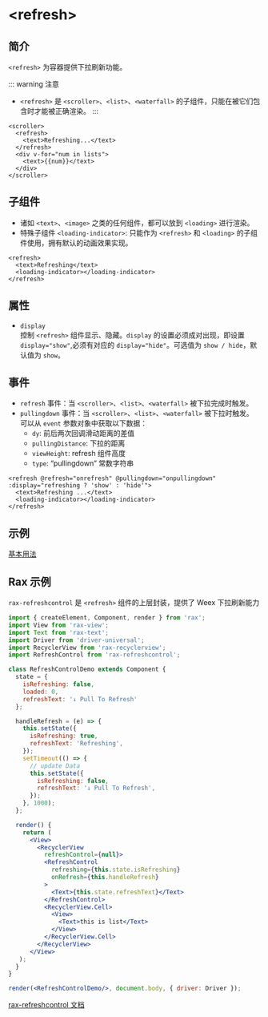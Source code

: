 # &lt;refresh&gt;

## 简介
`<refresh>` 为容器提供下拉刷新功能。

::: warning 注意
* `<refresh>` 是 `<scroller>`、`<list>`、`<waterfall>` 的子组件，只能在被它们包含时才能被正确渲染。
:::

```vue{2}
<scroller>
  <refresh>
    <text>Refreshing...</text>
  </refresh>
  <div v-for="num in lists">
    <text>{{num}}</text>
  </div>
</scroller>
```

## 子组件
* 诸如 `<text>`、`<image>` 之类的任何组件，都可以放到 `<loading>` 进行渲染。
* 特殊子组件 `<loading-indicator>`: 只能作为 `<refresh>` 和 `<loading>` 的子组件使用，拥有默认的动画效果实现。
```vue{3}
<refresh>
  <text>Refreshing</text>
  <loading-indicator></loading-indicator>
</refresh>
```

## 属性
* `display`  
  控制 `<refresh>` 组件显示、隐藏。`display` 的设置必须成对出现，即设置 `display="show"`,必须有对应的 `display="hide"`。可选值为 `show / hide`，默认值为 `show`。

## 事件
* `refresh` 事件：当 `<scroller>`、`<list>`、`<waterfall>` 被下拉完成时触发。
* `pullingdown` 事件：当 `<scroller>`、`<list>`、`<waterfall>` 被下拉时触发。
  可以从 `event` 参数对象中获取以下数据：
  * `dy`: 前后两次回调滑动距离的差值
  * `pullingDistance`: 下拉的距离
  * `viewHeight`: refresh 组件高度
  * `type`: “pullingdown” 常数字符串

```vue
<refresh @refresh="onrefresh" @pullingdown="onpullingdown" :display="refreshing ? 'show' : 'hide'">
  <text>Refreshing ...</text>
  <loading-indicator></loading-indicator>
</refresh>
```

## 示例
[基本用法](http://dotwe.org/vue/fccb7c6b9a9f4b7b1f3f7518344cf1bb)
<IPhoneImg imgSrc="https://img.alicdn.com/tfs/TB1EMM7nYvpK1RjSZPiXXbmwXXa-1242-2208.png" />

## Rax 示例

`rax-refreshcontrol` 是 `<refresh>` 组件的上层封装，提供了 Weex 下拉刷新能力

```jsx
import { createElement, Component, render } from 'rax';
import View from 'rax-view';
import Text from 'rax-text';
import Driver from 'driver-universal';
import RecyclerView from 'rax-recyclerview';
import RefreshControl from 'rax-refreshcontrol';

class RefreshControlDemo extends Component {
  state = {
    isRefreshing: false,
    loaded: 0,
    refreshText: '↓ Pull To Refresh'
  };

  handleRefresh = (e) => {
    this.setState({
      isRefreshing: true,
      refreshText: 'Refreshing',
    });
    setTimeout(() => {
      // update Data
      this.setState({
        isRefreshing: false,
        refreshText: '↓ Pull To Refresh',
      });
    }, 1000);
  };

  render() {
    return (
      <View>
        <RecyclerView
          refreshControl={null}>
          <RefreshControl
            refreshing={this.state.isRefreshing}
            onRefresh={this.handleRefresh}
          >
            <Text>{this.state.refreshText}</Text>
          </RefreshControl>
          <RecyclerView.Cell>
            <View>
              <Text>this is list</Text>
            </View>
          </RecyclerView.Cell>
        </RecyclerView>
      </View>
   );
  }
}

render(<RefreshControlDemo/>, document.body, { driver: Driver });
```

[rax-refreshcontrol 文档](https://rax.js.org/docs/components/refreshcontrol)

